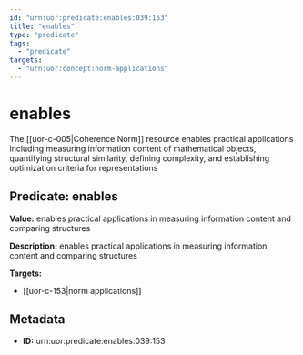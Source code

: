 ```yaml
---
id: "urn:uor:predicate:enables:039:153"
title: "enables"
type: "predicate"
tags:
  - "predicate"
targets:
  - "urn:uor:concept:norm-applications"
---
```


# enables

The [[uor-c-005|Coherence Norm]] resource enables practical applications including measuring information content of mathematical objects, quantifying structural similarity, defining complexity, and establishing optimization criteria for representations

## Predicate: enables

**Value:** enables practical applications in measuring information content and comparing structures

**Description:** enables practical applications in measuring information content and comparing structures

**Targets:**

- [[uor-c-153|norm applications]]

## Metadata

- **ID:** urn:uor:predicate:enables:039:153
